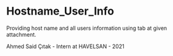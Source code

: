 # Hostname_User_Info
Providing host name and all users information using tab at given attachment.


Ahmed Said Çıtak - Intern at HAVELSAN - 2021
